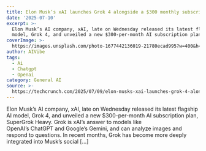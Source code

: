 ```yaml
---
title: Elon Musk’s xAI launches Grok 4 alongside a $300 monthly subscription
date: '2025-07-10'
excerpt: >-
  Elon Musk’s AI company, xAI, late on Wednesday released its latest flagship AI
  model, Grok 4, and unveiled a new $300-per-month AI subscription plan,...
coverImage: >-
  https://images.unsplash.com/photo-1677442136019-21780ecad995?w=400&h=200&fit=crop&auto=format
author: AIVibe
tags:
  - Ai
  - Chatgpt
  - Openai
category: General AI
source: >-
  https://techcrunch.com/2025/07/09/elon-musks-xai-launches-grok-4-alongside-a-300-monthly-subscription/
---
```

Elon Musk’s AI company, xAI, late on Wednesday released its latest flagship AI model, Grok 4, and unveiled a new $300-per-month AI subscription plan, SuperGrok Heavy. Grok is xAI’s answer to models like OpenAI’s&#160;ChatGPT&#160;and Google’s&#160;Gemini, and can analyze images and respond to questions. In recent months, Grok has become more deeply integrated into Musk’s social [&#8230;]
